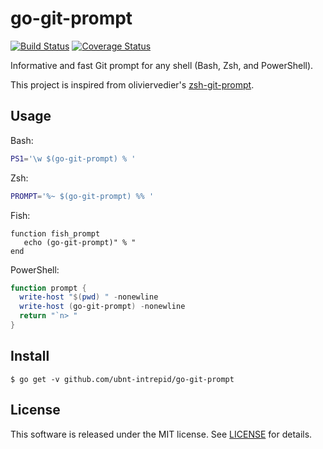 # go-git-prompt

[![Build Status](https://travis-ci.org/ubnt-intrepid/go-git-prompt.svg?branch=master)](https://travis-ci.org/ubnt-intrepid/go-git-prompt)
[![Coverage Status](https://coveralls.io/repos/github/ubnt-intrepid/go-git-prompt/badge.svg?branch=master)](https://coveralls.io/github/ubnt-intrepid/go-git-prompt?branch=master)

Informative and fast Git prompt for any shell (Bash, Zsh, and PowerShell).

This project is inspired from oliviervedier's [zsh-git-prompt](https://github.com/olivierverdier/zsh-git-prompt).

## Usage
Bash:
```bash
PS1='\w $(go-git-prompt) % '
```

Zsh:
```zsh
PROMPT='%~ $(go-git-prompt) %% '
```

Fish:
```fish
function fish_prompt
   echo (go-git-prompt)" % "
end
```

PowerShell:
```ps1
function prompt {
  write-host "$(pwd) " -nonewline
  write-host (go-git-prompt) -nonewline
  return "`n> "
}
```

## Install
```shell-session
$ go get -v github.com/ubnt-intrepid/go-git-prompt
```

## License
This software is released under the MIT license.
See [LICENSE](LICENSE) for details.

